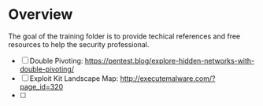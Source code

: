 # Overview
The goal of the training folder is to provide techical references and
free resources to help the security professional.




 - [ ] Double Pivoting: https://pentest.blog/explore-hidden-networks-with-double-pivoting/
 - [ ] Exploit Kit Landscape Map: http://executemalware.com/?page_id=320
 - [ ]